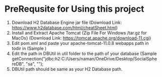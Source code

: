 # PreRequsite for Using this project
1. Download H2 Database Engine jar file (Download Link: https://www.h2database.com/html/cheatSheet.html)
2. Install and Extract Apache Tomcat {Zip File For Windows /tar.gz for MacOs} (Download Link: https://tomcat.apache.org/download-11.cgi)
3. Edit pom.xml and paste your apache-tomcat-11.0.8 webapps path in todir  in (Sample <target> <copy file="${project.build.directory}/${project.build.finalName}.war"
todir="C:\Users\naman\apache-tomcat-11.0.8\webapps" overwrite="true"/> </target> )
4. Edit the path in DBUtil in util folder to the path of your database (Sample  getConnection("jdbc:h2:C:/Users/naman/OneDrive/Desktop/SocialSphereDB", "sa", "");
5. DBUtil path should be same as your H2 Database path.

    
